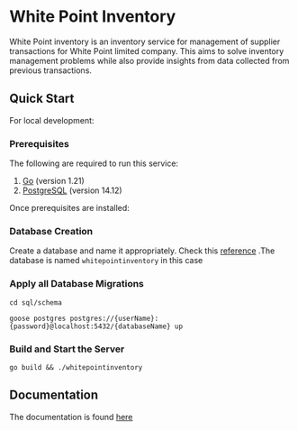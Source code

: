 # White Point Inventory
White Point inventory is an inventory service for management of supplier transactions for White Point limited company. This aims to solve inventory management problems while also provide insights from data collected from previous transactions.

## Quick Start
For local development:

### Prerequisites
The following are required to run this service:

1. [Go](https://go.dev/doc/install) (version 1.21)
2. [PostgreSQL](https://www.postgresql.org/download/) (version 14.12)

Once prerequisites are installed:

### Database Creation

Create a database and name it appropriately. Check this [reference](https://github.com/Mike-Kimani/whitepointinventory/blob/master/.env#L2) .The database is named `whitepointinventory` in this case

### Apply all Database Migrations
``
cd sql/schema
``

``
goose postgres postgres://{userName}:{password}@localhost:5432/{databaseName} up
``

### Build and Start the Server
``
go build && ./whitepointinventory
``

## Documentation
The documentation is found [here](documentation)


